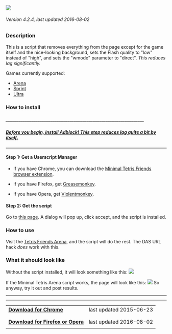  ![](http://i.imgur.com/1njY7qe.png)
###### Version 4.2.4, last updated 2016-08-02

### Description
This is a script that removes everything from the page except for the game itself and the nice-looking background, sets the Flash quality to "low" instead of "high", and sets the "wmode" parameter to "direct". *This reduces lag significantly.*

Games currently supported:
* [Arena](http://www.tetrisfriends.com/games/Live/game.php)
* [Sprint](http://www.tetrisfriends.com/games/Sprint/game.php)
* [Ultra](http://www.tetrisfriends.com/games/Ultra/game.php)

### How to install

##### _________________________________________________________________
##### **[Before you begin, install Adblock! This step reduces lag quite a bit by itself.](https://adblockplus.org/)**
___

#### Step 1: Get a Userscript Manager
* If you have Chrome, you can download the [Minimal Tetris Friends browser extension](https://chrome.google.com/webstore/detail/minimal-tetris-friends/jmcfgfebjmfodjnmgicmkpkbpbfelhki).

* If you have Firefox, get [Greasemonkey](https://addons.mozilla.org/en-US/firefox/addon/greasemonkey/).

* If you have Opera, get [Violentmonkey](https://addons.opera.com/en/extensions/details/violent-monkey/).

#### Step 2: Get the script
Go to [this page](https://raw.githubusercontent.com/morningpee/minimal-tetris-friends/4.0.1/Minimal%20Tetris%20Friends.user.js). A dialog will pop up, click accept, and the script is installed.

### How to use

Visit the [Tetris Friends Arena](http://www.tetrisfriends.com/games/Live/game.php), and the script will do the rest. The DAS URL hack *does* work with this.

### What it should look like
Without the script installed, it will look something like this:
![](http://i.imgur.com/08BJLH4.png)

If the Minimal Tetris Arena script works, the page will look like this:
![](http://i.imgur.com/RL8nTBB.png)
So anyway, try it out and post results.

---
---
|||
--- | ---:
**[Download for Chrome](https://chrome.google.com/webstore/detail/minimal-tetris-friends/jmcfgfebjmfodjnmgicmkpkbpbfelhki)** | last updated 2015-06-23 |
|||
|||
**[Download for Firefox or Opera](https://raw.githubusercontent.com/morningpee/minimal-tetris-friends/4.2.4/Minimal%20Tetris%20Friends.user.js)** | last updated 2016-08-02 |
|||size=1]last updated 2016-08-02[/size]
